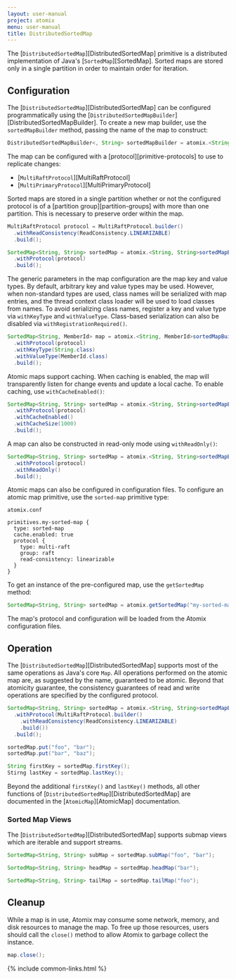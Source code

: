 ```yaml
---
layout: user-manual
project: atomix
menu: user-manual
title: DistributedSortedMap
---
```


The [`DistributedSortedMap`][DistributedSortedMap] primitive is a distributed implementation of Java's [`SortedMap`][SortedMap]. Sorted maps are stored only in a single partition in order to maintain order for iteration.

## Configuration

The [`DistributedSortedMap`][DistributedSortedMap] can be configured programmatically using the [`DistributedSortedMapBuilder`][DistributedSortedMapBuilder]. To create a new map builder, use the `sortedMapBuilder` method, passing the name of the map to construct:

```java
DistributedSortedMapBuilder<, String> sortedMapBuilder = atomix.<String, String>sortedMapBuilder("my-sorted-map");
```

The map can be configured with a [protocol][primitive-protocols] to use to replicate changes:
* [`MultiRaftProtocol`][MultiRaftProtocol]
* [`MultiPrimaryProtocol`][MultiPrimaryProtocol]

Sorted maps are stored in a single partition whether or not the configured protocol is of a [partition group][partition-groups] with more than one partition. This is necessary to preserve order within the map.

```java
MultiRaftProtocol protocol = MultiRaftProtocol.builder()
  .withReadConsistency(ReadConsistency.LINEARIZABLE)
  .build();

SortedMap<String, String> sortedMap = atomix.<String, String>sortedMapBuilder("my-sorted-map")
  .withProtocol(protocol)
  .build();
```

The generic parameters in the map configuration are the map key and value types. By default, arbitrary key and value types may be used. However, when non-standard types are used, class names will be serialized with map entries, and the thread context class loader will be used to load classes from names. To avoid serializing class names, register a key and value type via `withKeyType` and `withValueType`. Class-based serialization can also be disabled via `withRegistrationRequired()`.

```java
SortedMap<String, MemberId> map = atomix.<String, MemberId>sortedMapBuilder("my-sorted-map")
  .withProtocol(protocol)
  .withKeyType(String.class)
  .withValueType(MemberId.class)
  .build();
```

Atomic maps support caching. When caching is enabled, the map will transparently listen for change events and update a local cache. To enable caching, use `withCacheEnabled()`:

```java
SortedMap<String, String> sortedMap = atomix.<String, String>sortedMapBuilder("my-sorted-map")
  .withProtocol(protocol)
  .withCacheEnabled()
  .withCacheSize(1000)
  .build();
```

A map can also be constructed in read-only mode using `withReadOnly()`:

```java
SortedMap<String, String> sortedMap = atomix.<String, String>sortedMapBuilder("my-sorted-map")
  .withProtocol(protocol)
  .withReadOnly()
  .build();
```

Atomic maps can also be configured in configuration files. To configure an atomic map primitive, use the `sorted-map` primitive type:

`atomix.conf`

```hocon
primitives.my-sorted-map {
  type: sorted-map
  cache.enabled: true
  protocol {
    type: multi-raft
    group: raft
    read-consistency: linearizable
  }
}
```

To get an instance of the pre-configured map, use the `getSortedMap` method:

```java
SortedMap<String, String> sortedMap = atomix.getSortedMap("my-sorted-map");
```

The map's protocol and configuration will be loaded from the Atomix configuration files.

## Operation

The [`DistributedSortedMap`][DistributedSortedMap] supports most of the same operations as Java's core `Map`. All operations performed on the atomic map are, as suggested by the name, guaranteed to be atomic. Beyond that atomicity guarantee, the consistency guarantees of read and write operations are specified by the configured protocol.

```java
SortedMap<String, String> sortedMap = atomix.<String, String>sortedMapBuilder("my-sorted-map")
  .withProtocol(MultiRaftProtocol.builder()
    .withReadConsistency(ReadConsistency.LINEARIZABLE)
    .build())
  .build();

sortedMap.put("foo", "bar");
sortedMap.put("bar", "baz");

String firstKey = sortedMap.firstKey();
Stirng lastKey = sortedMap.lastKey();
```

Beyond the additional `firstKey()` and `lastKey()` methods, all other functions of [`DistributedSortedMap`][DistributedSortedMap] are documented in the [`AtomicMap`][AtomicMap] documentation.

### Sorted Map Views

The [`DistributedSortedMap`][DistributedSortedMap] supports submap views which are iterable and support streams.

```java
SortedMap<String, String> subMap = sortedMap.subMap("foo", "bar");

SortedMap<String, String> headMap = sortedMap.headMap("bar");

SortedMap<String, String> tailMap = sortedMap.tailMap("foo");
```

## Cleanup

While a map is in use, Atomix may consume some network, memory, and disk resources to manage the map. To free up those resources, users should call the `close()` method to allow Atomix to garbage collect the instance.

```java
map.close();
```

{% include common-links.html %}
